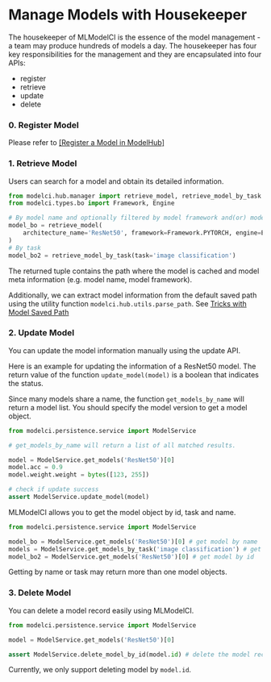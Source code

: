 # Manage Models with Housekeeper

The housekeeper of MLModelCI is the essence of the model management - a team may produce hundreds of models a day. The housekeeper has four key responsibilities for the management and they are encapsulated into four APIs:

- register
- retrieve
- update
- delete

### 0. Register Model

Please refer to [[Register a Model in ModelHub]](register.md)

### 1. Retrieve Model

Users can search for a model and obtain its detailed information.


```python
from modelci.hub.manager import retrieve_model, retrieve_model_by_task
from modelci.types.bo import Framework, Engine

# By model name and optionally filtered by model framework and(or) model engine
model_bo = retrieve_model(
    architecture_name='ResNet50', framework=Framework.PYTORCH, engine=Engine.TORCHSCRIPT
)
# By task
model_bo2 = retrieve_model_by_task(task='image classification')
```

The returned tuple contains the path where the model is cached and model meta information (e.g. model name, model framework).

Additionally, we can extract model information from the default saved path using the utility function
`modelci.hub.utils.parse_path`. See [Tricks with Model Saved Path](./register.md#tricks-with-model-saved-path)


### 2. Update Model

You can update the model information manually using the update API.

Here is an example for updating the information of a ResNet50 model. The return value of the function `update_model(model)` is a boolean that indicates the status.

Since many models share a name, the function `get_models_by_name` will return a model list. You should specify the model version to get a model object. 

```python
from modelci.persistence.service import ModelService

# get_models_by_name will return a list of all matched results.

model = ModelService.get_models('ResNet50')[0]
model.acc = 0.9
model.weight.weight = bytes([123, 255])

# check if update success
assert ModelService.update_model(model)
```


MLModelCI allows you to get the model object by id, task and name.

```python
from modelci.persistence.service import ModelService

model_bo = ModelService.get_models('ResNet50')[0] # get model by name
models = ModelService.get_models_by_task('image classification') # get model by task
model_bo2 = ModelService.get_models('ResNet50')[0] # get model by id
```

Getting by name or task may return more than one model objects.

### 3. Delete Model

You can delete a model record easily using MLModelCI.

```python
from modelci.persistence.service import ModelService

model = ModelService.get_models('ResNet50')[0]

assert ModelService.delete_model_by_id(model.id) # delete the model record
```

Currently, we only support deleting model by `model.id`.
